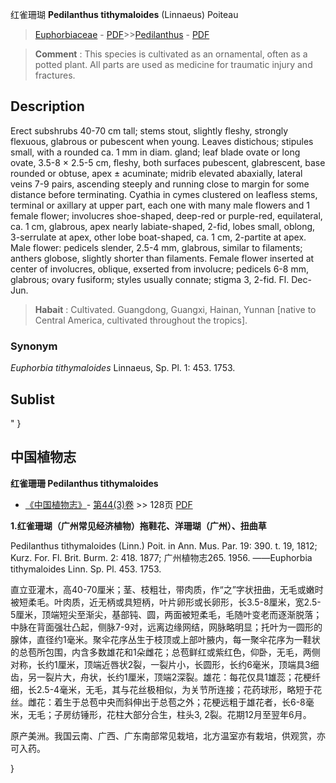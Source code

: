 红雀珊瑚  **Pedilanthus tithymaloides** (Linnaeus) Poiteau

> [Euphorbiaceae](http://www.iplant.cn/info/Euphorbiaceae?t=foc) - [PDF](http://www.iplant.cn/foc/pdf/Euphorbiaceae.pdf)>>[Pedilanthus](http://www.iplant.cn/info/Pedilanthus?t=foc) - [PDF](http://www.iplant.cn/foc/pdf/Pedilanthus.pdf)

> **Comment** : 
> This species is cultivated as an ornamental, often as a potted plant. All parts are used as medicine for traumatic injury and fractures.

## Description

Erect subshrubs 40-70 cm tall; stems stout, slightly fleshy, strongly flexuous, glabrous or pubescent when young. Leaves distichous; stipules small, with a rounded ca. 1 mm in diam. gland; leaf blade ovate or long ovate, 3.5-8 × 2.5-5 cm, fleshy, both surfaces pubescent, glabrescent, base rounded or obtuse, apex ± acuminate; midrib elevated abaxially, lateral veins 7-9 pairs, ascending steeply and running close to margin for some distance before terminating. Cyathia in cymes clustered on leafless stems, terminal or axillary at upper part, each one with many male flowers and 1 female flower; involucres shoe-shaped, deep-red or purple-red, equilateral, ca. 1 cm, glabrous, apex nearly labiate-shaped, 2-fid, lobes small, oblong, 3-serrulate at apex, other lobe boat-shaped, ca. 1 cm, 2-partite at apex. Male flower: pedicels slender, 2.5-4 mm, glabrous, similar to filaments; anthers globose, slightly shorter than filaments. Female flower inserted at center of involucres, oblique, exserted from involucre; pedicels 6-8 mm, glabrous; ovary fusiform; styles usually connate; stigma 3, 2-fid. Fl. Dec-Jun.

> **Habait** : 
> Cultivated. Guangdong, Guangxi, Hainan, Yunnan [native to Central America, cultivated throughout the tropics].

### Synonym
*Euphorbia tithymaloides* Linnaeus, Sp. Pl. 1: 453. 1753.

## Sublist
"
}
## 中国植物志

**红雀珊珊 Pedilanthus tithymaloides**

* [《中国植物志》](http://www.iplant.cn/frps)- [第44(3)卷](http://www.iplant.cn/frps/vol/44(3)) >> 128页 [PDF](http://www.iplant.cn/frps/pdf/44(3)/128.pdf)

**1.红雀珊瑚（广州常见经济植物）拖鞋花、洋珊瑚（广州）、扭曲草**

Pedilanthus tithymaloides (Linn.) Poit. in Ann. Mus. Par. 19: 390. t. 19, 1812; Kurz. For. Fl. Brit. Burm. 2: 418. 1877; 广州植物志265. 1956. ——Euphorbia tithymaloides Linn. Sp. Pl. 453. 1753.

直立亚灌木，高40-70厘米；茎、枝粗壮，带肉质，作“之”字状扭曲，无毛或嫩时被短柔毛。叶肉质，近无柄或具短柄，叶片卵形或长卵形，长3.5-8厘米，宽2.5-5厘米，顶端短尖至渐尖，基部钝、圆，两面被短柔毛，毛随叶变老而逐渐脱落；中脉在背面强壮凸起，侧脉7-9对，远离边缘网结，网脉略明显；托叶为一圆形的腺体，直径约1毫米。聚伞花序丛生于枝顶或上部叶腋内，每一聚伞花序为一鞋状的总苞所包围，内含多数雄花和1朵雌花；总苞鲜红或紫红色，仰卧，无毛，两侧对称，长约1厘米，顶端近唇状2裂，一裂片小，长圆形，长约6毫米，顶端具3细齿，另一裂片大，舟状，长约1厘米，顶端2深裂。雄花：每花仅具1雄蕊；花梗纤细，长2.5-4毫米，无毛，其与花丝极相似，为关节所连接；花药球形，略短于花丝。雌花：着生于总苞中央而斜伸出于总苞之外；花梗远粗于雄花者，长6-8毫米，无毛；子房纺锤形，花柱大部分合生，柱头3, 2裂。花期12月至翌年6月。

原产美洲。我国云南、广西、广东南部常见栽培，北方温室亦有栽培，供观赏，亦可入药。

}